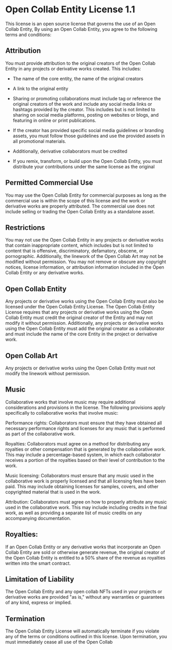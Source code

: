 # Open Collab Entity License 1.1
This license is an open source license that governs the use of an Open Collab Entity, 
By using an Open Collab Entity, you agree to the following terms and conditions:


## Attribution
 You must provide attribution to the original creators of the Open Collab Entity 
    in any projects or derivative works created. 
    This includes:
    
  - The name of the core entity, the name of the original creators 
  - A link to the original entity
  - Sharing or promoting collaborations must include tag or reference the original creators of the work and include         any social media links or hashtags provided by the creator. This includes but is not limited to sharing on           social media platforms, posting on websites or blogs, and featuring in online or print publications.

  - If the creator has provided specific social media guidelines or branding assets, you must follow those    guidelines and use the provided assets in all promotional materials.
  - Additionally, derivative collaborators must be credited 
  - If you remix, transform, or build upon the Open Collab Entity, you must distribute your contributions 
    under the same license as the original

 ## Permitted Commercial Use
   You may use the Open Collab Entity for commercial purposes as long as the commercial 
    use is within the scope of this license and the work or derivative works are properly attributed.
    The commercial use does not include selling or trading the Open Collab Entity as a standalone asset.

 ## Restrictions
    
    
   You may not use the Open Collab Entity in any projects or derivative works that 
    contain inappropriate content, which includes but is not limited to content that is 
    offensive, discriminatory, defamatory, obscene, or pornographic. Additionally, the 
    linework of the Open Collab Art may not be modified without permission.
    You may not remove or obscure any copyright notices, 
    license information, or attribution information included in the Open Collab Entity or
    any derivative works.


 ## Open Collab Entity
   Any projects or derivative works using the Open Collab Entity must also be licensed under the 
    Open Collab Entity License. The Open Collab Entity License requires that any projects or 
    derivative works using the Open Collab Entity must credit the original creator of the
    Entity and may not modify it without permission. Additionally, any projects or derivative works 
    using the Open Collab Entity must add the original creator as a collaborator and must include 
    the name of the core Entity in the project or derivative work.

 ## Open Collab Art
   Any projects or derivative works using the Open Collab Entity must not modify the linework without permission.
 ## Music

Collaborative works that involve music may require additional considerations and provisions in the license. The following provisions apply specifically to collaborative works that involve music:

   Performance rights: Collaborators must ensure that they have obtained all necessary performance rights and licenses for any music that is performed as part of the collaborative work.

   Royalties: Collaborators must agree on a method for distributing any royalties or other compensation that is generated by the collaborative work. This may include a percentage-based system, in which each collaborator receives a portion of the royalties based on their level of contribution to the work.

   Music licensing: Collaborators must ensure that any music used in the collaborative work is properly licensed and that all licensing fees have been paid. This may include obtaining licenses for samples, covers, and other copyrighted material that is used in the work.

   Attribution: Collaborators must agree on how to properly attribute any music used in the collaborative work. This may include including credits in the final work, as well as providing a separate list of music credits on any accompanying documentation.

## Royalties:
If an Open Collab Entity or any derivative works that incorporate an Open Collab Entity are sold or otherwise generate revenue, the original creator of the Open Collab Entity is entitled to a 50% share of the revenue as royalties written into the smart contract.
## Limitation of Liability
   The Open Collab Entity and any open collab NFTs used in your projects or derivative works are 
    provided "as is," without any warranties or guarantees of any kind, express or implied.

 ## Termination
   The Open Collab Entity License will automatically terminate if you violate any of the terms
    or conditions outlined in this license. Upon termination, you must immediately cease all use of the Open Collab 
